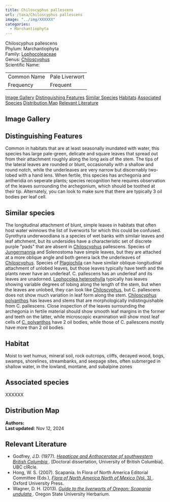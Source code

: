 ```yaml
---
title: Chiloscyphus pallescens
url: /taxa/Chiloscyphus pallescens
image: "../img/XXXXXX"
categories:
  - Marchantiophyta
---
```


<script defer src="../../js/micromodal.min.js"></script>
<link href="../../css/micromodal.css" rel="stylesheet">

<link href="https://unpkg.com/maplibre-gl@3.6.2/dist/maplibre-gl.css" rel="stylesheet" />
<script defer src="https://unpkg.com/maplibre-gl@3.6.2/dist/maplibre-gl.js"></script>
<script defer src="https://unpkg.com/papaparse@5.4.1/papaparse.min.js"></script>
<script defer src="../../js/records-map.js"></script>

<link href="../../css/style-taxon.css" rel="stylesheet">

<div class="container">
<div class="imerss-content hx-max-w-screen-xl">

<div class="info-panel">
 <div class="info-left">
  <div class="taxon-name">Chiloscyphus pallescens</div>
   <div class="taxon-rank rank-phylum"><span class="taxon-rank-label">Phylum: </span><span class="taxon-rank-value">Marchantiophyta</span></div>
   <div class="taxon-rank rank-family">
     <span class="taxon-rank-label">Family: </span>
     <span class="taxon-rank-value"><a href="/taxa/Lophocoleaceae">Lophocoleaceae</a></span>
   </div>
   <div class="taxon-rank rank-genus">
     <span class="taxon-rank-label">Genus: </span>
     <span class="taxon-rank-value"><a href="/taxa/Chiloscyphus">Chiloscyphus</a></span>
   </div>
  <div class="taxon-scientific"><span class="scientific-label">Scientific Name: </span>
<a href="https://www.gbif.org/species/ (Ehrh. ex Hoffm.) Dumort.</span>
                <svg width="20" height="20">
                    <use href="#green-dot"/>
                </svg>
</a>
 </div>
</div>
 <div class="info-right">
<table>
<tr><td class="info-label">Common Name</td><td class="info-value">Pale Liverwort</td></tr>
<tr><td class="info-label">Frequency</td><td class="info-value">Frequent</td></tr>
</table>
 </div>
</div>

<div class="section-nav">
  <a href="#image-gallery">Image Gallery</a>
  <a href="#distinguishing-features">Distinguishing Features</a>
  <a href="#similar-species">Similar Species</a>
  <a href="#habitats">Habitats</a>
  <a href="#associated-species">Associated Species</a>
  <a href="#distribution-map">Distribution Map</a>
  <a href="#relevant-literature">Relevant Literature</a>
</div>


<h2 id="image-gallery">Image Gallery
</h2>

<div class="imerss-image-header">



</div>


<h2 id="distinguishing-features">Distinguishing Features</h2>

Common in habitats that are at least seasonally inundated with water, this species has large pale-green, delicate and square leaves that spread out from their attachment roughly along the long axis of the stem. The tips of the lateral leaves are rounded or blunt, occasionally with a shallow and round notch, while the underleaves are very narrow but discernably two-lobed with a hand lens. When fertile, this species has archegonia and antheridia on seperate plants; species recognition here requires observation of the leaves surrounding the archegonium, which should be toothed at their tip. Alternately, you can look to make sure that there are typically 3 oil bodies per leaf cell. 

<h2 id="similar-species">Similar species</h2>

The longitudinal attachment of blunt, simple leaves in habitats that often host water winnows the list of liverworts for which this could be confused. Gyrothyra underwoodiana is a species of wet banks with similair leaves and leaf attchment, but its undersides have a characteristic set of discrete purple "pads" that are absent in <a href="/taxa/Chiloscyphus">Chiloscyphus</a> pallescens. Species of <a href="/taxa/Jungermannia">Jungermannia</a> and Solenostoma have simple leaves, but they are attached at a more oblique angle and both genera lack the underleaves of <a href="/taxa/Chiloscyphus">Chiloscyphus</a>. Species of <a href="/taxa/Plagiochila">Plagiochila</a> can have similair oblique-longitudinal attachment of unlobed leaves, but those leaves typically have teeth and the plants never have an underleaf. C. pallescens has an underleaf and its leaves are unadorned. <a href="/taxa/Lophocolea heterophylla">Lophocolea heterophylla</a> typically has leaves showing variable degrees of lobing along the length of the stem, but when the leaves are unlobed, they can look like <a href="/taxa/Chiloscyphus">Chiloscyphus</a>, but C. pallescens does not show much variation in leaf form along the stem. <a href="/taxa/Chiloscyphus polyanthos">Chiloscyphus polyanthos</a> has leaves and stems that are morphologically indistinguishable from C. pallescens. Close inspection of the leaves surrounding the archegonia in fertile material should show smooth leaf margins in the former and teeth on the latter, while microscopic examination will show most leaf cells of <a href="/taxa/Chiloscyphus polyanthos">C. polyanthos</a> have 2 oil bodies, while those of C. pallescens mostly have more than 2 oil bodies. 

<h2 id="habitat">Habitat</h2>

Moist to wet humus, mineral soil, rock outcrops, cliffs, decayed wood, bogs, swamps, shorelines, streambanks, and seepage sites, often submerged in shallow water, in the lowland, montane, and subalpine zones

<h2 id="associated-species">Associated species</h2>

XXXXXX


 <h2 id="distribution-map">Distribution Map</h2>

 <div class="imerss-map-holder" id="imerss-map-holder">
 </div>

 <script type="module">
    imerss.makeRecordsMap("imerss-map-holder", "../../taxa_records/Chiloscyphus pallescens.csv"); 
 </script>

<div class="taxon-footer">
 <div class="taxon-authors"><b>Authors:</b> <span></span></div>
 <div class="taxon-update"><b>Last updated:</b> <span>Nov 12, 2024</span></div>
</div>

<h2 id="relevant-literature">Relevant Literature</h2>

<ul class="list-disc list-inside text-lg leading-relaxed">
<li class="mb-2">
    Godfrey, J.D. (1977). 
    <a href="https://open.library.ubc.ca/soa/cIRcle/collections/ubctheses/831/items/1.0094118" target="_blank" rel="noopener noreferrer" class="text-green-700 hover:underline">
        <em>Hepaticae and Anthocerotae of southwestern British Columbia</em>
    </a>. [Doctoral dissertation, University of British Columbia]. UBC cIRcle.
</li>
<li class="mb-2">
    Hong, W. S. (2007). Scapania. In Flora of North America Editorial Committee (Eds.), 
    <a href="https://www.mobot.org/plantscience/BFNA/V3/Scapania_R2.pdf" target="_blank" rel="noopener noreferrer" class="text-green-700 hover:underline">
        <em>Flora of North America North of Mexico</em> (Vol. 3)
    </a>. Oxford University Press.
</li>
<li class="mb-2">
    Wagner, D. H. (2013). 
    <a href="https://herbarium.science.oregonstate.edu/wagner/liverworts/scaund.htm" target="_blank" rel="noopener noreferrer" class="text-green-700 hover:underline">
        <em>Guide to the liverworts of Oregon: Scapania undulata</em>
    </a>. Oregon State University Herbarium.
</li>
</ul>
</div>
</div>

<script type="module">
  MicroModal.init();
</script>
